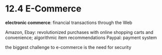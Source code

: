 # 12.4 E-Commerce
**electronic commerce**: financial transactions through the Web

Amazon, Ebay: revolutionized purchases with online shopping carts and convenience; algorithmic item recommendations
Paypal: payment system

the biggest challenge to e-commerce is the need for security